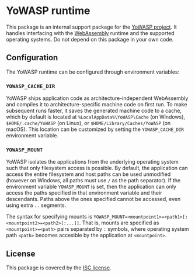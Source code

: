 YoWASP runtime
==============

This package is an internal support package for the [YoWASP project][yowasp]. It handles interfacing with the [WebAssembly][] runtime and the supported operating systems. Do not depend on this package in your own code.

[webassembly]: https://webassembly.org/
[yowasp]: https://yowasp.github.io/


Configuration
-------------

The YoWASP runtime can be configured through environment variables:

### `YOWASP_CACHE_DIR`

YoWASP ships application code as architecture-independent WebAssembly and compiles it to architecture-specific machine code on first run. To make subsequent runs faster, it saves the generated machine code to a cache, which by default is located at `%LocalAppData%\YoWASP\Cache` (on Windows), `$HOME/.cache/YoWASP` (on Linux), or `$HOME/Library/Caches/YoWASP` (on macOS). This location can be customized by setting the `YOWASP_CACHE_DIR` environment variable.

### `YOWASP_MOUNT`

YoWASP isolates the applications from the underlying operating system such that only filesystem access is possible. By default, the application can access the entire filesystem and host paths can be used unmodified (however on Windows, all paths must use `/` as the path separator). If the environment variable `YOWASP_MOUNT` is set, then the application can only access the paths specified in that environment variable and their descendants. Paths above the ones specified cannot be accessed, even using extra `..` segments.

The syntax for specifying mounts is `YOWASP_MOUNT=<mountpoint1>=<path1>[:<mountpoint2>=<path2>[:...]]`. That is, mounts are specified as `<mountpoint>=<path>` pairs separated by `:` symbols, where operating system path `<path>` becomes accesible by the application at `<mountpoint>`.


License
-------

This package is covered by the [ISC license](LICENSE.txt).
